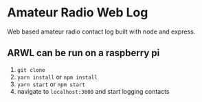 # Amateur Radio Web Log
Web based amateur radio contact log built with node and express.

## ARWL can be run on a raspberry pi
1. `git clone`
2. `yarn install` or `npm install`
3. `yarn start` or `npm start`
4. navigate to `localhost:3000` and start logging contacts